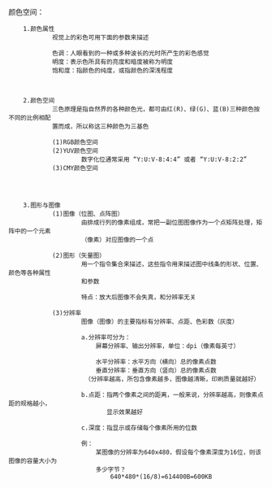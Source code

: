 颜色空间：


		1.颜色属性
				视觉上的彩色可用下面的参数来描述

				色调：人眼看到的一种或多种波长的光时所产生的彩色感觉
				明度：表示色所具有的亮度和暗度被称为明度
				饱和度：指颜色的纯度，或指颜色的深浅程度



		2.颜色空间
				三色原理是指自然界的各种颜色光，都可由红(R)、绿(G)、蓝(B)三种颜色按不同的比例相配
				置而成，所以称这三种颜色为三基色

				(1)RGB颜色空间
				(2)YUV颜色空间
						数字化位通常采用 “Y:U:V-8:4:4” 或者 “Y:U:V-8:2:2”
				(3)CMY颜色空间




		3.图形与图像
				(1)图像（位图、点阵图）
						由排成行列的像素组成，常把一副位图图像作为一个点矩阵处理，矩阵中的一个元素
						（像素）对应图像的一个点

				(2)图形（矢量图）
						用一个指令集合来描述，这些指令用来描述图中线条的形状、位置、颜色等各种属性
						和参数

						特点：放大后图像不会失真，和分辨率无关

				(3)分辨率
						图像（图像）的主要指标有分辨率、点距、色彩数（灰度）

						a.分辨率可分为：
							屏幕分辨率、输出分辨率，单位：dpi（像素每英寸）

							水平分辨率：水平方向（横向）总的像素点数
							垂直分辨率：垂直方向（竖向）总的像素点数
						 （分辨率越高，所包含像素越多，图像越清晰，印刷质量就越好）

						b.点距：指两个像素之间的距离，一般来说，分辨率越高，则像素点距的规格越小，
							   显示效果越好

						c.深度：指显示或存储每个像素所用的位数

						例：
							某图像的分辨率为640x480，假设每个像素深度为16位，则该图像的容量大小为
							多少字节？
								640*480*(16/8)=614400B=600KB